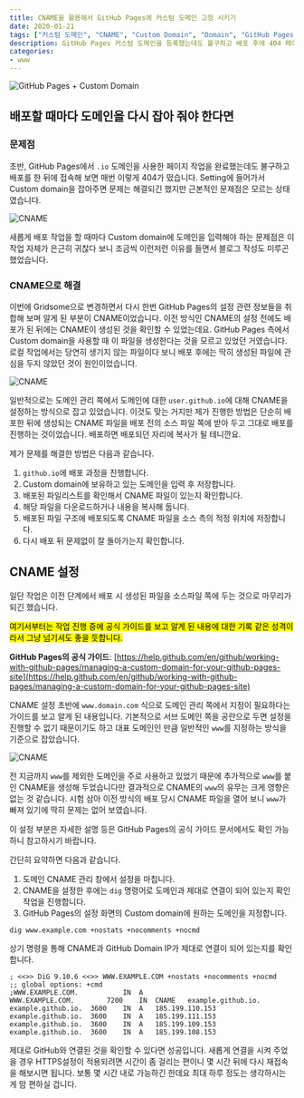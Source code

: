 ```yaml
---
title: CNAME을 활용해서 GitHub Pages에 커스텀 도메인 고정 시키기
date: 2020-01-21
tags: ["커스텀 도메인", "CNAME", "Custom Domain", "Domain", "GitHub Pages"]
description: GitHub Pages 커스텀 도메인을 등록했는데도 불구하고 배포 후에 404 페이지가 떠서 매번 주소를 다시 지정해 줘야 하는 경험을 해보신적이 있으신가요? 이 경우 CNAME을 지정하고 파일을 등록해 놓으면 이런 문제가 깔끔하게 해결됩니다.
categories:
- www
---
```


![GitHub Pages + Custom Domain](https://live.staticflickr.com/65535/49421742256_d2f522cfd7_c.jpg)

## 배포할 때마다 도메인을 다시 잡아 줘야 한다면

### 문제점

초반, GitHub Pages에서 `.io` 도메인을 사용한 페이지 작업을 완료했는데도 불구하고 배포를 한 뒤에 접속해 보면 매번 이렇게 404가 떴습니다. Setting에 들어가서 Custom domain을 잡아주면 문제는 해결되긴 했지만 근본적인 문제점은 모르는 상태였습니다.

![CNAME](https://live.staticflickr.com/65535/49417616392_69a710f745_c.jpg)

새롭게 배포 작업을 할 때마다 Custom domain에 도메인을 입력해야 하는 문제점은 이 작업 자체가 은근히 귀찮다 보니 조금씩 이런저런 이유를 들면서 블로그 작성도 미루곤 했었습니다.

### CNAME으로 해결

이번에 Gridsome으로 변경하면서 다시 한번 GitHub Pages의 설정 관련 정보들을 취합해 보며 알게 된 부분이 CNAME이었습니다. 이전 방식인 CNAME의 설정 전에도 배포가 된 뒤에는 CNAME이 생성된 것을 확인할 수 있었는데요. GitHub Pages 측에서 Custom domain을 사용할 때 이 파일을 생성한다는 것을 모르고 있었던 거였습니다. 로컬 작업에서는 당연히 생기지 않는 파일이다 보니 배포 후에는 딱히 생성된 파일에 관심을 두지 않았던 것이 원인이었습니다.

![CNAME](https://live.staticflickr.com/65535/49416927048_d1fddaf8d0_c.jpg)

일반적으로는 도메인 관리 쪽에서 도메인에 대한 `user.github.io`에 대해 CNAME을 설정하는 방식으로 잡고 있었습니다. 이것도 맞는 거지만 제가 진행한 방법은 단순히 배포한 뒤에 생성되는 CNAME 파일을 배포 전의 소스 파일 쪽에 받아 두고 그대로 배포를 진행하는 것이었습니다. 배포하면 배포되던 자리에 복사가 될 테니깐요.

제가 문제를 해결한 방법은 다음과 같습니다.

1. `github.io`에 배포 과정을 진행합니다.
2. Custom domain에 보유하고 있는 도메인을 입력 후 저장합니다.
3. 배포된 파일리스트를 확인해서 CNAME 파일이 있는지 확인합니다.
4. 해당 파일을 다운로드하거나 내용을 복사해 둡니다.
5. 배포된 파일 구조에 배포되도록 CNAME 파일을 소스 측의 적정 위치에 저장합니다.
6. 다시 배포 뒤 문제없이 잘 돌아가는지 확인합니다.

## CNAME 설정

일단 작업은 이전 단계에서 배포 시 생성된 파일을 소스파일 쪽에 두는 것으로 마무리가 되긴 했습니다.

<mark>여기서부터는 작업 진행 중에 공식 가이드를 보고 알게 된 내용에 대한 기록 같은 성격이라서 그냥 넘기셔도 좋을 듯합니다.</mark>

**GitHub Pages의 공식 가이드**: [https://help.github.com/en/github/working-with-github-pages/managing-a-custom-domain-for-your-github-pages-site](https://help.github.com/en/github/working-with-github-pages/managing-a-custom-domain-for-your-github-pages-site)

CNAME 설정 초반에 `www.domain.com` 식으로 도메인 관리 쪽에서 지정이 필요하다는 가이드를 보고 알게 된 내용입니다. 기본적으로 서브 도메인 쪽을 공란으로 두면 설정을 진행할 수 없기 때문이기도 하고 대표 도메인인 만큼 일반적인 `www`를 지정하는 방식을 기준으로 잡았습니다.

![CNAME](https://live.staticflickr.com/65535/49417616427_c0ab050130.jpg)

전 지금까지 `www`를 제외한 도메인을 주로 사용하고 있었기 때문에 추가적으로 `www`를 붙인 CNAME을 생성해 두었습니다만 결과적으로 CNAME의 `www`의 유무는 크게 영향은 없는 것 같습니다. 시험 삼아 이전 방식의 배포 당시 CNAME 파일을 열어 보니 `www`가 빠져 있기에 딱히 문제는 없어 보였습니다.

이 설정 부분은 자세한 설명 등은 GitHub Pages의 공식 가이드 문서에서도 확인 가능하니 참고하시기 바랍니다.

간단히 요약하면 다음과 같습니다.

1. 도메인 CNAME 관리 창에서 설정을 마칩니다.
2. CNAME을 설정한 후에는 `dig` 명령어로 도메인과 제대로 연결이 되어 있는지 확인 작업을 진행합니다.
3. GitHub Pages의 설정 화면의 Custom domain에 원하는 도메인을 지정합니다.

```
dig www.example.com +nostats +nocomments +nocmd
```

상기 명령을 통해 CNAME과 GitHub Domain IP가 제대로 연결이 되어 있는지를 확인합니다.

```
; <<>> DiG 9.10.6 <<>> WWW.EXAMPLE.COM +nostats +nocomments +nocmd
;; global options: +cmd
;WWW.EXAMPLE.COM.			IN	A
WWW.EXAMPLE.COM.		7200	IN	CNAME	example.github.io.
example.github.io.	3600	IN	A	185.199.110.153
example.github.io.	3600	IN	A	185.199.111.153
example.github.io.	3600	IN	A	185.199.109.153
example.github.io.	3600	IN	A	185.199.108.153
```

제대로 GitHub와 연결된 것을 확인할 수 있다면 성공입니다.
새롭게 연결을 시켜 주었을 경우 HTTPS설정이 적용되려면 시간이 좀 걸리는 편이니 몇 시간 뒤에 다시 재접속을 해보시면 됩니다. 보통 몇 시간 내로 가능하긴 한데요 최대 하루 정도는 생각하시는 게 맘 편하실 겁니다.

